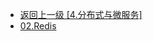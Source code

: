 - [返回上一级 [4.分布式与微服务]](2.JavaNotes/(9).gupao-lesson/4.分布式与微服务/)
- [02.Redis](2.JavaNotes/(9).gupao-lesson/4.分布式与微服务/02.Redis/)
